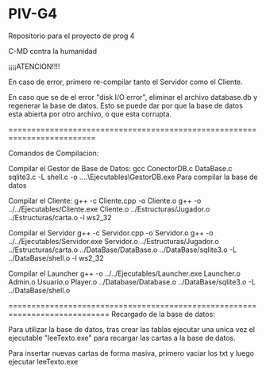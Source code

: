 # PIV-G4
Repositorio para el proyecto de prog 4

C-MD contra la humanidad

¡¡¡¡ATENCION!!!!

En caso de error, primero re-compilar tanto el Servidor como el Cliente.

En caso que se de el error "disk I/O error", eliminar el archivo
database.db y regenerar la base de datos. Esto se puede dar por que la
base de datos esta abierta por otro archivo, o que esta corrupta.

=========================================================================

Comandos de Compilacion:

Compilar el Gestor de Base de Datos:
gcc ConectorDB.c DataBase.c sqlite3.c -L shell.c -o ..\..\Ejecutables\GestorDB.exe Para compilar la base de datos


Compilar el Cliente:
g++ -c Cliente.cpp -o Cliente.o
g++ -o ../../Ejecutables/Cliente.exe Cliente.o ../Estructuras/Jugador.o ../Estructuras/carta.o -l ws2_32

Compilar el Servidor
g++ -c Servidor.cpp -o Servidor.o
g++ -o ../../Ejecutables/Servidor.exe Servidor.o ../Estructuras/Jugador.o ../Estructuras/carta.o ../DataBase/DataBase.o ../DataBase/sqlite3.o -L ../DataBase/shell.o -l ws2_32

Compilar el Launcher
g++ -o ../../Ejecutables/Launcher.exe Launcher.o Admin.o Usuario.o Player.o ../Database/Database.o ../DataBase/sqlite3.o -L ../DataBase/shell.o

============================================================================
Recargado de la base de datos:

Para utilizar la base de datos, tras crear las tablas ejecutar una unica vez
el ejecutable "leeTexto.exe" para recargar las cartas a la base de datos.

Para insertar nuevas cartas de forma masiva, primero vaciar los txt y luego ejecutar leeTexto.exe